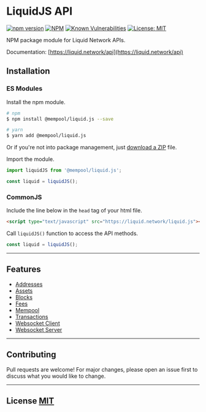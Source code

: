 # Liquid**JS** API

[![npm version](https://img.shields.io/npm/v/@mempool/liquid.js.svg?style=flat-square)](https://www.npmjs.org/package/@mempool/liquid.js)
[![NPM](https://img.shields.io/david/mempool/liquid.js.svg?style=flat-square)](https://david-dm.org/mempool/liquid.js#info=dependencies)
[![Known Vulnerabilities](https://snyk.io/test/github/mempool/liquid.js/badge.svg?style=flat-square)](https://snyk.io/test/github/mempool/liquid.js)
[![License: MIT](https://img.shields.io/badge/License-MIT-yellow.svg?style=flat-square)](https://opensource.org/licenses/MIT)

NPM package module for Liquid Network APIs.

Documentation: [https://liquid.network/api](https://liquid.network/api)

## **Installation**

### **ES Modules**

Install the npm module.

```bash
# npm
$ npm install @mempool/liquid.js --save

# yarn
$ yarn add @mempool/liquid.js
```

Or if you're not into package management, just [download a ZIP](https://github.com/mempool/mempool.js/archive/refs/heads/main.zip) file.

Import the module.

```js
import liquidJS from '@mempool/liquid.js';

const liquid = liquidJS();
```

### **CommonJS**

Include the line below in the `head` tag of your html file.

```html
<script type="text/javascript" src="https://liquid.network/liquid.js"></script>
```

Call `liquidJS()` function to access the API methods.

```js
const liquid = liquidJS();
```

---

## **Features**

- [Addresses](./README-liquid.md#get-address)
- [Assets](./README-liquid.md#get-address)
- [Blocks](./README-liquid.md#get-address)
- [Fees](./README-liquid.md#get-address)
- [Mempool](./README-liquid.md#get-address)
- [Transactions](./README-liquid.md#get-address)
- [Websocket Client](./README-liquid.md#Websocket-Client)
- [Websocket Server](./README-liquid.md#Websocket-Server)
---

## **Contributing**

Pull requests are welcome! For major changes, please open an issue first to discuss what you would like to change.

---

## **License** [MIT](https://choosealicense.com/licenses/mit/)
